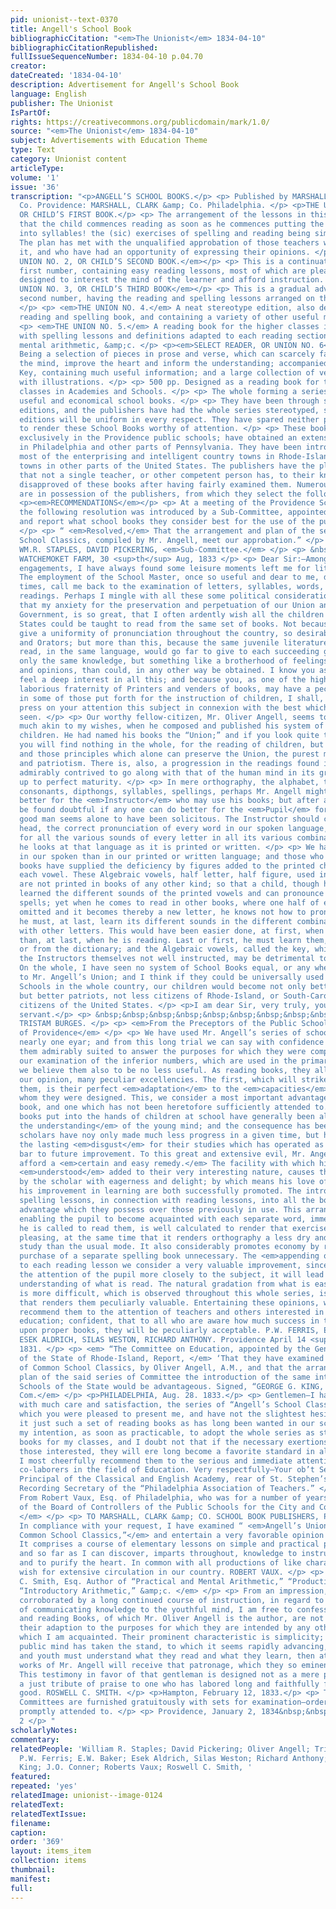 ```yaml
---
pid: unionist--text-0370
title: Angell's School Book
bibliographicCitation: "<em>The Unionist</em> 1834-04-10"
bibliographicCitationRepublished: 
fullIssueSequenceNumber: 1834-04-10 p.04.70
creator: 
dateCreated: '1834-04-10'
description: Advertisement for Angell's School Book
language: English
publisher: The Unionist
IsPartOf: 
rights: https://creativecommons.org/publicdomain/mark/1.0/
source: "<em>The Unionist</em> 1834-04-10"
subject: Advertisements with Education Theme
type: Text
category: Unionist content
articleType: 
volume: '1'
issue: '36'
transcription: "<p>ANGELL’S SCHOOL BOOKS.</p> <p> Published by MARSHALL, BROWN, &amp;
  Co. Providence: MARSHALL, CLARK &amp; Co. Philadelphia. </p> <p>THE UNION NO. 1,
  OR CHILD’S FIRST BOOK.</p> <p> The arrangement of the lessons in this book is such
  that the child commences reading as soon as he commences putting the letters together
  into syllables! the (sic) exercises of spelling and reading being simultaneous.
  The plan has met with the unqualified approbation of those teachers who have used
  it, and who have had an opportunity of expressing their opinions. </p> <p><em>THE
  UNION NO. 2, OR CHILD’S SECOND BOOK.</em></p> <p> This is a continuation of the
  first number, containing easy reading lessons, most of which are pleasing stories,
  designed to interest the mind of the learner and afford instruction. </p> <p><em>THE
  UNION NO. 3, OR CHILD’S THIRD BOOK</em></p> <p> This is a gradual advance from the
  second number, having the reading and spelling lessons arranged on the same plan.
  </p> <p> <em>THE UNION NO. 4.</em> A neat stereotype edition, also designed as a
  reading and spelling book, and containing a variety of other useful matter. </p>
  <p> <em>THE UNION NO. 5.</em> A reading book for the higher classes in common schools,
  with spelling lessons and definitions adapted to each reading section—with tables,
  mental arithmetic, &amp;c. </p> <p><em>SELECT READER, OR UNION NO. 6</em></p> <p>
  Being a selection of pieces in prose and verse, which can scarcely fail to interest
  the mind, improve the heart and inform the understanding; accompanied with an explanatory
  Key, containing much useful information; and a large collection of verbal distinctions
  with illustrations. </p> <p> 500 pp. Designed as a reading book for the highest
  classes in Academies and Schools. </p> <p> The whole forming a series of interesting,
  useful and economical school books. </p> <p> They have been through several large
  editions, and the publishers have had the whole series stereotyped, so that future
  editions will be uniform in every respect. They have spared neither pains nor expense
  to render these School Books worthy of attention. </p> <p> These books are used
  exclusively in the Providence public schools; have obtained an extensive circulation
  in Philadelphia and other parts of Pennsylvania. They have been introduced into
  most of the enterprising and intelligent country towns in Rhode-Island, and many
  towns in other parts of the United States. The publishers have the pleasure to state
  that not a single teacher, or other competent person has, to their knowledge, ever
  disapproved of these books after having fairly examined them. Numerous testimonials
  are in possession of the publishers, from which they select the following. </p>
  <p><em>RECOMMENDATIONS</em></p> <p> At a meeting of the Providence School Committee,
  the following resolution was introduced by a Sub-Committee, appointed to examine
  and report what school books they consider best for the use of the public schools:
  </p> <p> “ <em>Resolved,</em> That the arrangement and plan of the series of Common
  School Classics, compiled by Mr. Angell, meet our approbation.” </p> <p> Signed,
  WM.R. STAPLES, DAVID PICKERING, <em>Sub-Committee.</em> </p> <p> &nbsp;&nbsp;&nbsp;&nbsp;&nbsp;&nbsp;&nbsp;&nbsp;&nbsp;&nbsp;&nbsp;
  WATCHEMOKET FARM, 30 <sup>th</sup> Aug, 1833 </p> <p> Dear Sir:—Among my political
  engagements, I have always found some leisure moments left me for literary amusement.
  The employment of the School Master, once so useful and dear to me, does now, at
  times, call me back to the examination of letters, syllables, words, spellings and
  readings. Perhaps I mingle with all these some political considerations; for I confess,
  that my anxiety for the preservation and perpetuation of our Union and National
  Government, is so great, that I often ardently wish all the children in the United
  States could be taught to read from the same set of books. Not because this might
  give a uniformity of pronunciation throughout the country, so desirable to Poets
  and Orators; but more than this, because the same juvenile literature studied and
  read, in the same language, would go far to give to each succeeding generation not
  only the same knowledge, but something like a brotherhood of feelings, sentiments,
  and opinions, than could, in any other way be obtained. I know you as a citizen,
  feel a deep interest in all this; and because you, as one of the highly useful and
  laborious fraternity of Printers and venders of books, may have a peculiar interest
  in some of those put forth for the instruction of children, I shall, at this time,
  press on your attention this subject in connexion with the best which I have yet
  seen. </p> <p> Our worthy fellow-citizen, Mr. Oliver Angell, seems to have had purposes
  much akin to my wishes, when he composed and published his system of classics for
  children. He had named his books the “Union;” and if you look quite through them,
  you will find nothing in the whole, for the reading of children, but that spirit
  and those principles which alone can preserve the Union, the purest morals, piety
  and patriotism. There is, also, a progression in the readings found in these books,
  admirably contrived to go along with that of the human mind in its growth from childhood
  up to perfect maturity. </p> <p> In mere orthography, the alphabet, the vowels,
  consonants, dipthongs, syllables, spellings, perhaps Mr. Angell might have done
  better for the <em>Instructor</em> who may use his books; but after all, it will
  be found doubtful if any one can do better for the <em>Pupil</em> for whom this
  good man seems alone to have been solicitous. The Instructor should carry in his
  head, the correct pronunciation of every word in our spoken language, and a key
  for all the various sounds of every letter in all its various combinations whenever
  he looks at that language as it is printed or written. </p> <p> We have more vowels
  in our spoken than in our printed or written language; and those who compose spelling
  books have supplied the deficiency by figures added to the printed character of
  each vowel. These Algebraic vowels, half letter, half figure, used in spelling books,
  are not printed in books of any other kind; so that a child, though he may have
  learned the different sounds of the printed vowels and can pronounce them when he
  spells; yet when he comes to read in other books, where one half of each vowel is
  omitted and it becomes thereby a new letter, he knows not how to pronounce it; and
  he must, at last, learn its different sounds in the different combinations of each
  with other letters. This would have been easier done, at first, when he was spelling,
  than, at last, when he is reading. Last or first, he must learn them, from the Instructor,
  or from the dictionary; and the Algebraic vowels, called the key, while useful to
  the Instructors themselves not well instructed, may be detrimental to the pupil.
  On the whole, I have seen no system of School Books equal, or any where near equal
  to Mr. Angell’s Union; and I think if they could be universally used in our English
  Schools in the whole country, our children would become not only better scholars,
  but better patriots, not less citizens of Rhode-Island, or South-Carolina and more
  citizens of the United States. </p> <p>I am dear Sir, very truly, your obedient
  servant.</p> <p> &nbsp;&nbsp;&nbsp;&nbsp;&nbsp;&nbsp;&nbsp;&nbsp;&nbsp;&nbsp;&nbsp;&nbsp;&nbsp;&nbsp;&nbsp;&nbsp;&nbsp;&nbsp;&nbsp;&nbsp;&nbsp;&nbsp;&nbsp;&nbsp;&nbsp;&nbsp;&nbsp;&nbsp;&nbsp;&nbsp;&nbsp;&nbsp;&nbsp;&nbsp;&nbsp;
  TRISTAM BURGES. </p> <p> <em>From the Preceptors of the Public Schools in the City
  of Providence</em> </p> <p> We have used Mr. Angell’s series of school books, for
  nearly one eyar; and from this long trial we can say with confidence that we believe
  them admirably suited to answer the purposes for which they were composed. From
  our examination of the inferior numbers, which are used in the primary Schools,
  we believe them also to be no less useful. As reading books, they all combine in
  our opinion, many peculiar excellencies. The first, which will strike all who use
  them, is their perfect <em>adaptation</em> to the <em>capacities</em> of those for
  whom they were designed. This, we consider a most important advantage in an elementary
  book, and one which has not been heretofore sufficiently attended to. </p> <p> The
  books put into the hands of children at school have generally been altogether <em>above
  the understanding</em> of the young mind; and the consequence has been, that the
  scholars have noy only made much less progress in a given time, but have acquired
  the lasting <em>disgust</em> for their studies which has operated as an effectual
  bar to future improvement. To this great and extensive evil, Mr. Angell’s books
  afford a <em>certain and easy remedy.</em> The facility with which his lessons are
  <em>understood</em> added to their very interesting nature, causes them to be read
  by the scholar with eagerness and delight; by which means his love of study and
  his improvement in learning are both successfully promoted. The introduction of
  spelling lessons, in connection with reading lessons, into all the books, is an
  advantage which they possess over those previously in use. This arrangement, by
  enabling the pupil to become acquainted with each separate word, immediately before
  he is called to read them, is well calculated to render that exercise correct and
  pleasing, at the same time that it renders orthography a less dry and uninteresting
  study than the usual mode. It also considerably promotes economy by rendering the
  purchase of a separate spelling book unnecessary. The <em>appending of questions</em>
  to each reading lesson we consider a very valuable improvement, since, by calling
  the attention of the pupil more closely to the subject, it will lead him to a better
  understanding of what is read. The natural gradation from what is easy, to what
  is more difficult, which is observed throughout this whole series, is a circumstance
  that renders them peculiarly valuable. Entertaining these opinions, we cheerfully
  recommend them to the attention of teachers and others interested in the cause of
  education; confident, that to all who are aware how much success in teaching depends
  upon proper books, they will be peculiarly acceptable. P.W. FERRIS, E.W. BAKER,
  ESEK ALDRICH, SILAS WESTON, RICHARD ANTHONY. Providence April 14 <sup>th</sup> ,
  1831. </p> <p> <em> “The Committee on Education, appointed by the General Assembly
  of the State of Rhode-Island, Report, </em> ‘That they have examined the series
  of Common School Classics, by Oliver Angell, A.M., and that the arrangement and
  plan of the said series of Committee the introduction of the same into the Public
  Schools of the State would be advantageous. Signed, “GEORGE G. KING, <em>For the
  Com.</em> </p> <p>PHILADELPHIA, Aug. 28. 1833.</p> <p> Gentlemen—I have examined
  with much care and satisfaction, the series of “Angell’s School Classics,” with
  which you were pleased to present me, and have not the slightest hesitation to pronounce
  it just such a set of reading books as has long been wanted in our schools. It is
  my intention, as soon as practicable, to adopt the whole series as standard reading
  books for my classes, and I doubt not that if the necessary exertions be made by
  those interested, they will ere long become a favorite standard in all our schools.
  I most cheerfully recommend them to the serious and immediate attention of my Philadelphia
  co-laborers in the field of Education. Very respectfully—Your ob’t Servant, J. O’CONNER.
  Principal of the Classical and English Academy, rear of St. Stephen’s Church, and
  Recording Secretary of the “Philadelphia Association of Teachers.” </p> <p> <em>
  From Robert Vaux, Esq. of Philadelphia, who was for a number of years President
  of the Board of Controllers of the Public Schools for the City and County of Philadelphia.
  </em> </p> <p> TO MARSHALL, CLARK &amp; CO. SCHOOL BOOK PUBLISHERS, PHILADELPHIA.
  In compliance with your request, I have examined “ <em>Angell’s Union Series of
  Common School Classics,”</em> and entertain a very favorable opinion of the work.
  It comprises a course of elementary lessons on simple and practical principles,
  and so far as I can discover, imparts throughout, knowledge to instruct the understanding
  and to purify the heart. In common with all productions of like character I could
  wish for extensive circulation in our country. ROBERT VAUX. </p> <p> <em> From Roswell
  C. Smith, Esq. Author of “Practical and Mental Arithmetic,” “Productive Grammar,”
  “Introductory Arithmetic,” &amp;c. </em> </p> <p> From an impression, received and
  corroborated by a long continued course of instruction, in regard to the best methods
  of communicating knowledge to the youthful mind, I am free to confess that the Spelling
  and reading Books, of which Mr. Oliver Angell is the author, are not excelled, in
  their adaption to the purposes for which they are intended by any other books with
  which I am acquainted. Their prominent characteristic is simplicity; and when the
  public mind has taken the stand, to which it seems rapidly advancing, that children
  and youth must understand what they read and what they learn, then at least the
  works of Mr. Angell will receive that patronage, which they so eminently deserve.
  This testimony in favor of that gentleman is designed not as a mere puff; but as
  a just tribute of praise to one who has labored long and faithfully for the public
  good. ROSWELL C. SMITH. </p> <p>Hampton, February 12, 1833.</p> <p> Teachers, School
  Committees are furnished gratuitously with sets for examination—orders from abroad
  promptly attended to. </p> <p> Providence, January 2, 1834&nbsp;&nbsp;&nbsp;&nbsp;&nbsp;&nbsp;&nbsp;&nbsp;&nbsp;&nbsp;&nbsp;&nbsp;&nbsp;&nbsp;&nbsp;&nbsp;&nbsp;&nbsp;&nbsp;&nbsp;&nbsp;&nbsp;&nbsp;&nbsp;&nbsp;&nbsp;&nbsp;&nbsp;&nbsp;&nbsp;&nbsp;&nbsp;&nbsp;&nbsp;&nbsp;&nbsp;&nbsp;&nbsp;&nbsp;&nbsp;&nbsp;&nbsp;&nbsp;&nbsp;&nbsp;&nbsp;&nbsp;&nbsp;&nbsp;
  2 </p> "
scholarlyNotes: 
commentary: 
relatedPeople: 'William R. Staples; David Pickering; Oliver Angell; Tristam Burges;
  P.W. Ferris; E.W. Baker; Esek Aldrich, Silas Weston; Richard Anthony; George G.
  King; J.O. Conner; Roberts Vaux; Roswell C. Smith, '
featured: 
repeated: 'yes'
relatedImage: unionist--image-0124
relatedText: 
relatedTextIssue: 
filename: 
caption: 
order: '369'
layout: items_item
collection: items
thumbnail: 
manifest: 
full: 
---
```

